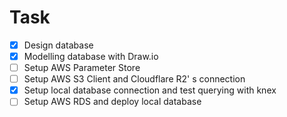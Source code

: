 # Task

- [x] Design database
- [x] Modelling database with Draw.io
- [ ] Setup AWS Parameter Store
- [ ] Setup AWS S3 Client and Cloudflare R2' s connection
- [x] Setup local database connection and test querying with knex
- [ ] Setup AWS RDS and deploy local database
